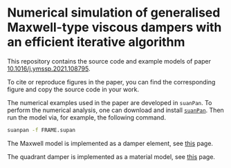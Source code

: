 # Numerical simulation of generalised Maxwell-type viscous dampers with an efficient iterative algorithm

This repository contains the source code and example models of paper [10.1016/j.ymssp.2021.108795](https://doi.org/10.1016/j.ymssp.2021.108795).

To cite or reproduce figures in the paper, you can find the corresponding figure and copy the source code in your work.

The numerical examples used in the paper are developed in `suanPan`. To perform the numerical analysis, one can download and install [`suanPan`](https://github.com/TLCFEM/suanPan). Then run the model via, for example, the following command.

```sh
suanpan -f FRAME.supan
```

The Maxwell model is implemented as a damper element,
see [this](https://tlcfem.github.io/suanPan-manual/latest/Library/Element/Special/Damper02/) page.

The quadrant damper is implemented as a material model,
see [this](https://tlcfem.github.io/suanPan-manual/latest/Library/Material/Material1D/Viscosity/Viscosity02/) page.
